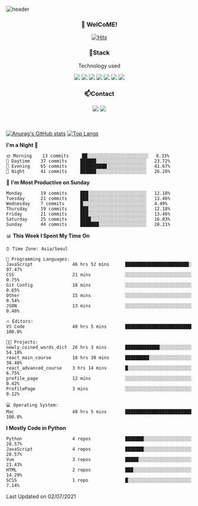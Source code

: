 ![header](https://capsule-render.vercel.app/api?type=waving&color=gradient&height=200&text=Kyungjoon&fontAlign=70&fontAlignY=40&animation=twinkling)

<h3 align="center">👋 WelCoME!</h3>

<div align=center>
  
[![Hits](https://hits.seeyoufarm.com/api/count/incr/badge.svg?url=https%3A%2F%2Fgithub.com%2Fuvula6921&count_bg=%2322BAC9&title_bg=%23827F7F&icon=iconify.svg&icon_color=%2325A27F&title=visits&edge_flat=false)](https://hits.seeyoufarm.com)
  
</div>
<h3 align="center">📌Stack</h3>
<p align="center">Technology used</p>
<div align="center"><img src="https://img.shields.io/badge/HTML5-E34F26?style=flat-square&logo=HTML5&logoColor=white"></img> <img src="https://img.shields.io/badge/CSS3-0A84FF?style=flat-square&logo=CSS3&logoColor=white"></img> <img src="https://img.shields.io/badge/JavaScript-FFCD11?style=flat-square&logo=JavaScript&logoColor=white"></img> <img src="https://img.shields.io/badge/React-00BCF6?style=flat-square&logo=React&logoColor=white"></img> <img src="https://img.shields.io/badge/jQuery-3655FF?style=flat-square&logo=jQuery&logoColor=white"></img> <img src="https://img.shields.io/badge/Ruby-E0115F?style=flat-square&logo=Ruby&logoColor=white"></img> <img src="https://img.shields.io/badge/Python-4B8BBE?style=flat-square&logo=Python&logoColor=white"></img></div>

<h3 align="center">📫Contact</h3>
<div align="center"><a href="https://velog.io/@uvula6921/"><img src="https://img.shields.io/badge/Blog-20c997?style=flat-square&logo=V&logoColor=white"/></a> <a href="pkj6921@gmail.com"><img src="https://img.shields.io/badge/Gmail-EA4335?style=flat-square&logo=Gmail&logoColor=white"/></a></div>
<br>
<br>

[![Anurag's GitHub stats](https://github-readme-stats.vercel.app/api?username=uvula6921&hide=stars,issues&show_icons=true&count_private=true&theme=tokyonight)](https://github.com/anuraghazra/github-readme-stats)
[![Top Langs](https://github-readme-stats.vercel.app/api/top-langs/?username=uvula6921&hide=css,jupyter%20notebook,html&exclude_repo=uvula6921,uvula6921.github.io&layout=compact&langs_count=8)](https://github.com/anuraghazra/github-readme-stats)

<!--START_SECTION:waka-->
**I'm a Night 🦉** 

```text
🌞 Morning    13 commits     ██░░░░░░░░░░░░░░░░░░░░░░░   8.33% 
🌆 Daytime    37 commits     ██████░░░░░░░░░░░░░░░░░░░   23.72% 
🌃 Evening    65 commits     ██████████░░░░░░░░░░░░░░░   41.67% 
🌙 Night      41 commits     ██████░░░░░░░░░░░░░░░░░░░   26.28%

```
📅 **I'm Most Productive on Sunday** 

```text
Monday       19 commits     ███░░░░░░░░░░░░░░░░░░░░░░   12.18% 
Tuesday      21 commits     ███░░░░░░░░░░░░░░░░░░░░░░   13.46% 
Wednesday    7 commits      █░░░░░░░░░░░░░░░░░░░░░░░░   4.49% 
Thursday     19 commits     ███░░░░░░░░░░░░░░░░░░░░░░   12.18% 
Friday       21 commits     ███░░░░░░░░░░░░░░░░░░░░░░   13.46% 
Saturday     25 commits     ████░░░░░░░░░░░░░░░░░░░░░   16.03% 
Sunday       44 commits     ███████░░░░░░░░░░░░░░░░░░   28.21%

```


📊 **This Week I Spent My Time On** 

```text
⌚︎ Time Zone: Asia/Seoul

💬 Programming Languages: 
JavaScript               46 hrs 52 mins      ████████████████████████░   97.47% 
CSS                      21 mins             ░░░░░░░░░░░░░░░░░░░░░░░░░   0.75% 
Git Config               18 mins             ░░░░░░░░░░░░░░░░░░░░░░░░░   0.65% 
Other                    15 mins             ░░░░░░░░░░░░░░░░░░░░░░░░░   0.54% 
JSON                     13 mins             ░░░░░░░░░░░░░░░░░░░░░░░░░   0.48%

🔥 Editors: 
VS Code                  48 hrs 5 mins       █████████████████████████   100.0%

🐱‍💻 Projects: 
newly_coined_words_dict  26 hrs 3 mins       █████████████░░░░░░░░░░░░   54.18% 
react_main_course        18 hrs 30 mins      █████████░░░░░░░░░░░░░░░░   38.48% 
react_advanced_course    3 hrs 14 mins       █░░░░░░░░░░░░░░░░░░░░░░░░   6.75% 
profile_page             12 mins             ░░░░░░░░░░░░░░░░░░░░░░░░░   0.42% 
ProfilePage              3 mins              ░░░░░░░░░░░░░░░░░░░░░░░░░   0.12%

💻 Operating System: 
Mac                      48 hrs 5 mins       █████████████████████████   100.0%

```

**I Mostly Code in Python** 

```text
Python                   4 repos             ███████░░░░░░░░░░░░░░░░░░   28.57% 
JavaScript               4 repos             ███████░░░░░░░░░░░░░░░░░░   28.57% 
Vue                      3 repos             █████░░░░░░░░░░░░░░░░░░░░   21.43% 
HTML                     2 repos             ███░░░░░░░░░░░░░░░░░░░░░░   14.29% 
SCSS                     1 repo              █░░░░░░░░░░░░░░░░░░░░░░░░   7.14%

```



 Last Updated on 02/07/2021
<!--END_SECTION:waka-->
